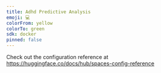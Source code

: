 ```yaml
---
title: Adhd Predictive Analysis
emoji: 💻
colorFrom: yellow
colorTo: green
sdk: docker
pinned: false
---
```


Check out the configuration reference at https://huggingface.co/docs/hub/spaces-config-reference
